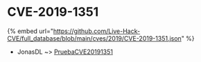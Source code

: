 # CVE-2019-1351
{% embed url="https://github.com/Live-Hack-CVE/full_database/blob/main/cves/2019/CVE-2019-1351.json" %}

* JonasDL ~> [PruebaCVE20191351](https://www.alice-snow.ru/2019/database/cve-2019-1351/pruebacve20191351-jonasdl)